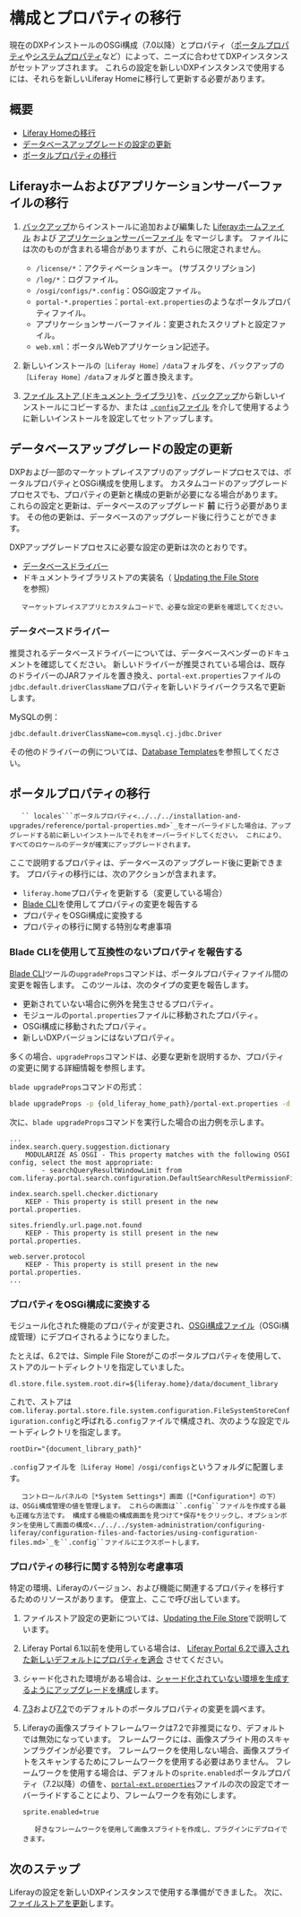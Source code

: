# 構成とプロパティの移行

現在のDXPインストールのOSGi構成（7.0以降）とプロパティ（[ポータルプロパティ](../../reference/portal-properties.md)や[システムプロパティ](../../reference/system-properties.md)など）によって、ニーズに合わせてDXPインスタンスがセットアップされます。 これらの設定を新しいDXPインスタンスで使用するには、それらを新しいLiferay Homeに移行して更新する必要があります。

<a name="概要" />

## 概要

* [Liferay Homeの移行](#migrating-liferay-home)
* [データベースアップグレードの設定の更新](#updating-settings-used-by-the-database-upgrade)
* [ポータルプロパティの移行](#migrating-portal-properties)

<a name="liferayホームおよびアプリケーションサーバーファイルの移行" />

## Liferayホームおよびアプリケーションサーバーファイルの移行

1. [バックアップ](../../maintaining-a-liferay-dxp-installation/backing-up.md)からインストールに追加および編集した [Liferayホームファイル](../../maintaining-a-liferay-dxp-installation/backing-up.md#liferay-home) および [アプリケーションサーバーファイル](../../maintaining-a-liferay-dxp-installation/backing-up.md#application-server) をマージします。 ファイルには次のものが含まれる場合がありますが、これらに限定されません。

    * `/license/*`：アクティベーションキー。 (サブスクリプション)
    * `/log/*`：ログファイル。
    * `/osgi/configs/*.config`：OSGi設定ファイル。
    * `portal-*.properties`：`portal-ext.properties`のようなポータルプロパティファイル。
    * アプリケーションサーバーファイル：変更されたスクリプトと設定ファイル。
    * `web.xml`：ポータルWebアプリケーション記述子。

1. 新しいインストールの`［Liferay Home］/data`フォルダを、バックアップの`［Liferay Home］/data`フォルダと置き換えます。

1. [ファイル ストア (ドキュメント ライブラリ)](../../../system-administration/file-storage/configuring-file-storage.md)を、[バックアップ](../../maintaining-a-liferay-dxp-installation/backing-up.md)から新しいインストールにコピーするか、または [`.config`ファイル](../../../system-administration/configuring-liferay/configuration-files-and-factories/using-configuration-files.md#creating-configuration-files) を介して使用するように新しいインストールを設定してセットアップします。

<a name="データベースアップグレードの設定の更新" />

## データベースアップグレードの設定の更新

DXPおよび一部のマーケットプレイスアプリのアップグレードプロセスでは、ポータルプロパティとOSGi構成を使用します。 カスタムコードのアップグレードプロセスでも、プロパティの更新と構成の更新が必要になる場合があります。 これらの設定と更新は、データベースのアップグレード **前** に行う必要があります。 その他の更新は、データベースのアップグレード後に行うことができます。

DXPアップグレードプロセスに必要な設定の更新は次のとおりです。

* [データベースドライバー](#database-drivers)
* ドキュメントライブラリストアの実装名（ [Updating the File Store](./updating-the-file-store.md#updating-the-store-implementation-class-name) を参照）

```{important}
   マーケットプレイスアプリとカスタムコードで、必要な設定の更新を確認してください。
```

### データベースドライバー

推奨されるデータベースドライバーについては、データベースベンダーのドキュメントを確認してください。 新しいドライバーが推奨されている場合は、既存のドライバーのJARファイルを置き換え、`portal-ext.properties`ファイルの`jdbc.default.driverClassName`プロパティを新しいドライバークラス名で更新します。

MySQLの例：

```properties
jdbc.default.driverClassName=com.mysql.cj.jdbc.Driver
```

その他のドライバーの例については、[Database Templates](../../reference/database-templates.md)を参照してください。

<a name="ポータルプロパティの移行" />

## ポータルプロパティの移行

```{important}
   `` locales```ポータルプロパティ<../../../installation-and-upgrades/reference/portal-properties.md>`_をオーバーライドした場合は、アップグレードする前に新しいインストールでそれをオーバーライドしてください。 これにより、すべてのロケールのデータが確実にアップグレードされます。
```

ここで説明するプロパティは、データベースのアップグレード後に更新できます。 プロパティの移行には、次のアクションが含まれます。

* `liferay.home`プロパティを更新する（変更している場合）
* [Blade CLI](../../../developing-applications/tooling/blade-cli/installing-and-updating-blade-cli.md)を使用してプロパティの変更を報告する
* プロパティをOSGi構成に変換する
* プロパティの移行に関する特別な考慮事項

### Blade CLIを使用して互換性のないプロパティを報告する

[Blade CLI](../../../developing-applications/tooling/blade-cli/installing-and-updating-blade-cli.md)ツールの`upgradeProps`コマンドは、ポータルプロパティファイル間の変更を報告します。 このツールは、次のタイプの変更を報告します。

* 更新されていない場合に例外を発生させるプロパティ。
* モジュールの`portal.properties`ファイルに移動されたプロパティ。
* OSGi構成に移動されたプロパティ。
* 新しいDXPバージョンにはないプロパティ。

多くの場合、`upgradeProps`コマンドは、必要な更新を説明するか、プロパティの変更に関する詳細情報を参照します。

`blade upgradeProps`コマンドの形式：

```bash
blade upgradeProps -p {old_liferay_home_path}/portal-ext.properties -d {new_liferay_home_path}
```

次に、`blade upgradeProps`コマンドを実行した場合の出力例を示します。

```
...
index.search.query.suggestion.dictionary
    MODULARIZE AS OSGI - This property matches with the following OSGI config, select the most appropriate:
        - searchQueryResultWindowLimit from com.liferay.portal.search.configuration.DefaultSearchResultPermissionFilterConfiguration

index.search.spell.checker.dictionary
    KEEP - This property is still present in the new portal.properties.

sites.friendly.url.page.not.found
    KEEP - This property is still present in the new portal.properties.

web.server.protocol
    KEEP - This property is still present in the new portal.properties.
...
```

### プロパティをOSGi構成に変換する

モジュール化された機能のプロパティが変更され、[OSGi構成ファイル](../../../system-administration/configuring-liferay/configuration-files-and-factories/using-configuration-files.md)（OSGi構成管理）にデプロイされるようになりました。

たとえば、6.2では、Simple File Storeがこのポータルプロパティを使用して、ストアのルートディレクトリを指定していました。

```properties
dl.store.file.system.root.dir=${liferay.home}/data/document_library
```

これで、ストアは`com.liferay.portal.store.file.system.configuration.FileSystemStoreConfiguration.config`と呼ばれる`.config`ファイルで構成され、次のような設定でルートディレクトリを指定します。

```properties
rootDir="{document_library_path}"
```

`.config`ファイルを`［Liferay Home］/osgi/configs`というフォルダに配置します。

```tip::
   コントロールパネルの［*System Settings*］画面（［*Configuration*］の下）は、OSGi構成管理の値を管理します。 これらの画面は``.config``ファイルを作成する最も正確な方法です。 構成する機能の構成画面を見つけて*保存*をクリックし、オプションボタンを使用して画面の構成<../../../system-administration/configuring-liferay/configuration-files-and-factories/using-configuration-files.md>`_を``.config``ファイルにエクスポートします。
```

### プロパティの移行に関する特別な考慮事項

特定の環境、Liferayのバージョン、および機能に関連するプロパティを移行するためのリソースがあります。 便宜上、ここで呼び出しています。

1. ファイルストア設定の更新については、[Updating the File Store](./updating-the-file-store.md)で説明しています。

1. Liferay Portal 6.1以前を使用している場合は、 [Liferay Portal 6.2で導入された新しいデフォルトにプロパティを適合](https://help.liferay.com/hc/en-us/articles/360017903232-Upgrading-Liferay#review-the-liferay-62-properties-defaults) させてください。

1. シャード化された環境がある場合は、[シャード化されていない環境を生成するようにアップグレードを構成](../other-upgrade-scenarios/upgrading-a-sharded-environment.md)します。

1. [7.3](../reference/default-setting-changes-in-7-3.md)および[7.2](../reference/default-setting-changes-in-7-2.md)でのデフォルトのポータルプロパティの変更を調べます。

1. Liferayの画像スプライトフレームワークは7.2で非推奨になり、デフォルトでは無効になっています。 フレームワークには、画像スプライト用のスキャンプラグインが必要です。 フレームワークを使用しない場合、画像スプライトをスキャンするためにフレームワークを使用する必要はありません。 フレームワークを使用する場合は、デフォルトの`sprite.enabled`ポータルプロパティ（7.2以降）の値を、[`portal-ext.properties`](../../reference/portal-properties.md)ファイルの次の設定でオーバーライドすることにより、フレームワークを有効にします。

    ```properties
    sprite.enabled=true
    ```

   ```{note}
      好きなフレームワークを使用して画像スプライトを作成し、プラグインにデプロイできます。
   ```

<a name="次のステップ" />

## 次のステップ

Liferayの設定を新しいDXPインスタンスで使用する準備ができました。 次に、[ファイルストアを更新](./updating-the-file-store.md)します。
